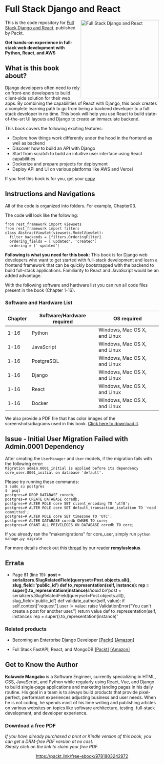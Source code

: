 # Full Stack Django and React

<a href="https://www.packtpub.com/product/full-stack-django-and-react/9781803242972"><img src="https://static.packt-cdn.com/products/9781803242972/cover/smaller" alt="Full Stack Django and React" height="256px" align="right"></a>

This is the code repository for [Full Stack Django and React](https://www.packtpub.com/product/full-stack-django-and-react/9781803242972), published by Packt.

**Get hands-on experience in full-stack web development with Python, React, and AWS**

## What is this book about?
Django developers often need to rely on front-end developers to build client-side solution for their web apps. By combining the capabilities of React with Django, this book creates a complete learning path to go from being a backend developer to a full stack developer in no time. This book will help you use React to build state-of-the-art UI layouts and Django to create an immaculate backend.

This book covers the following exciting features:
* Explore how things work differently under the hood in the frontend as well as backend
* Discover how to build an API with Django
* Start from scratch to build an intuitive user interface using React capabilities
* Dockerize and prepare projects for deployment
* Deploy API and UI on various platforms like AWS and Vercel

If you feel this book is for you, get your [copy](https://www.amazon.com/Full-Stack-Django-React-hands/dp/1803242973/ref=tmm_pap_swatch_0?_encoding=UTF8&qid=&sr=)

## Instructions and Navigations
All of the code is organized into folders. For example, Chapter03.

The code will look like the following:
```
from rest_framework import viewsets
from rest_framework import filters
class AbstractViewSet(viewsets.ModelViewSet):
  filter_backends = [filters.OrderingFilter]
  ordering_fields = ['updated', 'created']
  ordering = ['-updated']

```

**Following is what you need for this book:**
This book is for Django web developers who want to get started with full-stack development and learn a frontend framework that can be quickly bootstrapped with the backend to build full-stack applications. Familiarity to React and JavaScript would be an added advantage.

With the following software and hardware list you can run all code files present in the book (Chapter 1-16).

### Software and Hardware List
| Chapter | Software/Hardware required | OS required |
| -------- | ------------------------------------ | ----------------------------------- |
| 1-16 | Python | Windows, Mac OS X, and Linux |
| 1-16 | JavaScript  | Windows, Mac OS X, and Linux |
| 1-16 | PostgreSQL  | Windows, Mac OS X, and Linux |
| 1-16 | Django  | Windows, Mac OS X, and Linux |
| 1-16 | React  | Windows, Mac OS X, and Linux |
| 1-16 | Docker | Windows, Mac OS X, and Linux |

We also provide a PDF file that has color images of the screenshots/diagrams used in this book. [Click here to download it](https://packt.link/jdEHp).

## Issue - Initial User Migration Failed with Admin.0001 Dependency
After creating the `UserManager` and `User` models, if the migration fails with the following error:<br>
`Migration admin.0001_initial is applied before its dependency core_user.0001_initial on database 'default'.`

Please try running these commands:<br> 
`$ sudo su postgres`<br>
`$  psql`<br>
`postgres=# DROP DATABASE coredb;`<br>
`postgres=# CREATE DATABASE coredb;`<br>
`postgres=# ALTER ROLE core SET client_encoding TO 'utf8';`<br>
`postgres=# ALTER ROLE core SET default_transaction_isolation TO 'read committed';`<br>
`postgres=# ALTER ROLE core SET timezone TO 'UTC';`<br>
`postgres=# ALTER DATABASE coredb OWNER TO core;`<br>
`postgres=# GRANT ALL PRIVILEGES ON DATABASE coredb TO core;`<br>

If you already  ran the "makemigrations" for core_user, simply  run `python manage.py migrate`

For more details check out this <a href="https://github.com/PacktPublishing/Full-stack-Django-and-React/issues/46">thread</a> by our reader <b>remyluslosius</b>.

## Errata
* Page 81 (line 19): **post = serializers.SlugRelatedField(queryset=Post.objects.all(), slug_field='public_id')
  def to_representation(self, instance):
        rep = super().to_representation(instance)**_should be_'post = serializers.SlugRelatedField(queryset=Post.objects.all(), slug_field='public_id')
        def validate_author(self, value):
        if self.context["request"].user != value:
            raise ValidationError("You can't create a post for another user.")
        return value
          def to_representation(self, instance):
        rep = super().to_representation(instance)'

### Related products
* Becoming an Enterprise Django Developer [[Packt]](https://www.packtpub.com/product/becoming-an-enterprise-django-developer/9781801073639?_ga=2.198495151.1640498229.1673976945-1676364594.1662627481) [[Amazon]](https://www.amazon.in/Becoming-Enterprise-Django-Developer-applications/dp/1801073635)

* Full Stack FastAPI, React, and MongoDB [[Packt]](https://www.packtpub.com/product/full-stack-fastapi-react-and-mongodb/9781803231822?_ga=2.187207723.2291984.1674038967-1154920067.1625494875) [[Amazon]](https://www.amazon.com/Full-Stack-FastAPI-React-MongoDB/dp/1803231823)


## Get to Know the Author

**Kolawole Mangabo** 
is a Software Engineer, currently specializing in HTML, CSS, JavaScript, and Python while regularly using React, Vue, and Django to build single-page applications and marketing landing pages in his daily routine. His goal in a team is to always build products that provide pixel-perfect, performant experiences adjusting business and user needs. When he is not coding, he spends most of his time writing and publishing articles on various websites on topics like software architecture, testing, full-stack development, and developer experience.


### Download a free PDF

 <i>If you have already purchased a print or Kindle version of this book, you can get a DRM-free PDF version at no cost.<br>Simply click on the link to claim your free PDF.</i>
<p align="center"> <a href="https://packt.link/free-ebook/9781803242972">https://packt.link/free-ebook/9781803242972 </a> </p>
